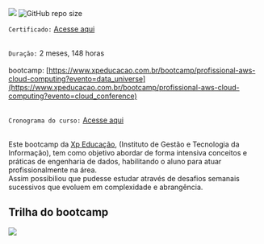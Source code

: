 [![](https://img.shields.io/badge/made%20by-jair-blue)](https://www.linkedin.com/in/jairengdados/)
![GitHub repo size](https://img.shields.io/badge/-engenheiro%20de%20dados-green)

`Certificado:` [Acesse aqui](https://github.com/Jair-pc/XP_Educacao_IGTI-2022-10A-Bootcamp_Profissional_AWS_Cloud_Computing/blob/master/AWS%20-%20Xp%20Educa%C3%A7%C3%A3o.jpeg)
</br></br>

`Duração:` 2 meses, 148 horas
</br></br>
bootcamp: [https://www.xpeducacao.com.br/bootcamp/profissional-aws-cloud-computing?evento=data_universe](https://www.xpeducacao.com.br/bootcamp/profissional-aws-cloud-computing?evento=cloud_conference)
</br></br>

`Cronograma do curso:` [Acesse aqui](https://github.com/Jair-pc/XP_Educacao_IGTI-2022-10A-Bootcamp_Profissional_AWS_Cloud_Computing/blob/master/Cronograma%20do%20AWS.png)
</br></br>


Este bootcamp da [Xp Educação](https://www.xpeducacao.com.br/), (Instituto de Gestão e Tecnologia da Informação), tem como objetivo abordar de forma intensiva conceitos e práticas de engenharia de dados, habilitando o aluno para atuar profissionalmente na área.</br>
Assim possibiliou que pudesse estudar através de desafios semanais sucessivos que evoluem em complexidade e abrangência.


## Trilha do bootcamp

![](https://github.com/Jair-pc/Bootcamp-Engenheiro_de_Dados-IGTI/blob/master/Trilha%20Engenharia%20de%20Dados.png)

